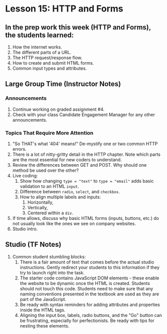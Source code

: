 # Lesson 15: HTTP and Forms

## In the prep work this week (HTTP and Forms), the students learned:

1. How the internet works.
1. The different parts of a URL.
1. The HTTP request/response flow.
1. How to create and submit HTML forms.
1. Common input types and attributes.

## Large Group Time (Instructor Notes)

### Announcements

1. Continue working on graded assignment #4.
1. Check with your class Candidate Engagement Manager for any other announcements.

### Topics That Require More Attention

1. "So THAT's what '404' means!" De-mystify one or two common HTTP errors.
1. There is a lot of nitty-gritty detail in the HTTP chapter. Note which parts are the most essential for new coders to understand.
1. Review the differences between GET and POST. Why should one method be used over the other?
1. Live coding:
    1. Show how changing ``type = "text"`` to ``type = "email"`` adds basic validation to an HTML ``input``.
    1. Difference between ``radio``, ``select``, and ``checkbox``.
    1. How to align multiple labels and inputs:
        1. Horizontally,
        1. Vertically,
        1. Centered within a ``div``.
1. If time allows, discuss why basic HTML forms (inputs, buttons, etc.) do not usually look like the ones we see on company websites.
1. Studio intro.

## Studio (TF Notes)

1. Common student stumbling blocks:
    1. There is a fair amount of text that comes before the actual studio instructions. Gently redirect your students to this information if they try to launch right into the task.
    1. The starter code contains JavaScript DOM elements - these enable the website to be dynamic once the HTML is created. Students should not 
    touch this code.  Students need to make sure that any naming conventions presented in the textbook are used as they are part of the JavaScript.
    1. Be ready with syntax reminders for adding attributes and properties inside the HTML tags.
    1. Aligning the input box, labels, radio buttons, and the "Go" button can be frustrating, especially for perfectionists. Be ready with tips for nesting these elements.

